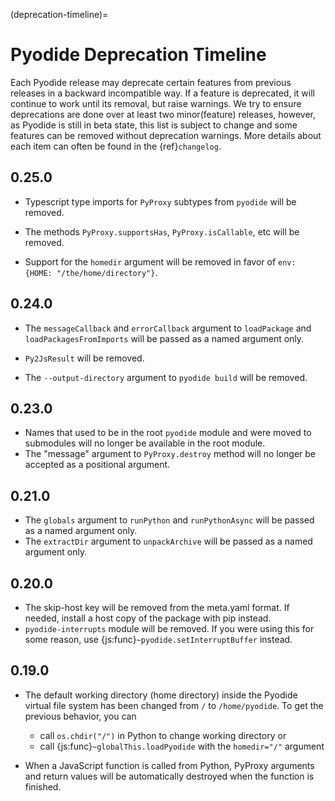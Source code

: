 (deprecation-timeline)=

# Pyodide Deprecation Timeline

Each Pyodide release may deprecate certain features from previous releases in a
backward incompatible way. If a feature is deprecated, it will continue to work
until its removal, but raise warnings. We try to ensure deprecations are done
over at least two minor(feature) releases, however, as Pyodide is still in beta
state, this list is subject to change and some features can be removed without
deprecation warnings. More details about each item can often be found in the
{ref}`changelog`.

## 0.25.0

- Typescript type imports for `PyProxy` subtypes from `pyodide` will be removed.

- The methods `PyProxy.supportsHas`, `PyProxy.isCallable`, etc will be removed.

- Support for the `homedir` argument will be removed in favor of
  `env: {HOME: "/the/home/directory"}`.

## 0.24.0

- The `messageCallback` and `errorCallback` argument to `loadPackage` and
  `loadPackagesFromImports` will be passed as a named argument only.

- `Py2JsResult` will be removed.

- The `--output-directory` argument to `pyodide build` will be removed.

## 0.23.0

- Names that used to be in the root `pyodide` module and were moved to submodules
  will no longer be available in the root module.
- The "message" argument to `PyProxy.destroy` method will no longer be accepted
  as a positional argument.

## 0.21.0

- The `globals` argument to `runPython` and `runPythonAsync` will be passed as a
  named argument only.
- The `extractDir` argument to `unpackArchive` will be passed as a named
  argument only.

## 0.20.0

- The skip-host key will be removed from the meta.yaml format. If needed,
  install a host copy of the package with pip instead.
- `pyodide-interrupts` module will be removed. If you were using this for some
  reason, use {js:func}`~pyodide.setInterruptBuffer` instead.

## 0.19.0

- The default working directory (home directory) inside the Pyodide virtual file
  system has been changed from `/` to `/home/pyodide`. To get the previous
  behavior, you can
  - call `os.chdir("/")` in Python to change working directory or
  - call {js:func}`~globalThis.loadPyodide` with the `homedir="/"`
    argument

- When a JavaScript function is called from Python, PyProxy arguments and return
  values will be automatically destroyed when the function is finished.
